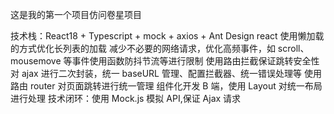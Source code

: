 这是我的第一个项目仿问卷星项目

技术栈：React18 + Typescript + mock + axios + Ant Design react
使用懒加载的方式优化长列表的加载
减少不必要的网络请求，优化高频事件，如 scroll、mousemove 等事件使用函数防抖节流等进行限制
使用路由拦截保证跳转安全性
对 ajax 进行二次封装，统一 baseURL 管理、配置拦截器、统一错误处理等
使用路由 router 对页面跳转进行统一管理
组件化开发 B 端，使用 Layout 对统一布局进行处理
技术闭环：使用 Mock.js 模拟 API,保证 Ajax 请求
